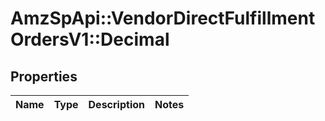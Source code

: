 # AmzSpApi::VendorDirectFulfillmentOrdersV1::Decimal

## Properties
Name | Type | Description | Notes
------------ | ------------- | ------------- | -------------

